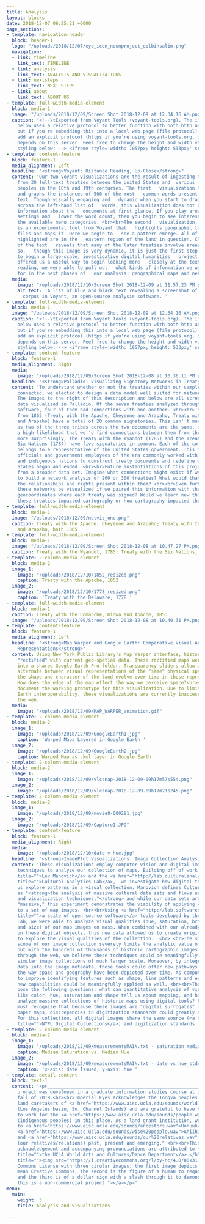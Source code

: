 ```yaml
---
title: Analysis
layout: blocks
date: 2018-12-07 06:25:21 +0000
page_sections:
- template: navigation-header
  block: header-1
  logo: "/uploads/2018/12/07/eye_icon_nounproject_qolbinsalim.png"
  navigation:
  - link: timeline
    link_text: TIMELINE
  - link: analysis
    link_text: ANALYSIS AND VISUALIZATIONS
  - link: nextsteps
    link_text: NEXT STEPS
  - link: about
    link_text: ABOUT US
- template: full-width-media-element
  block: media-1
  image: "/uploads/2018/12/09/Screen Shot 2018-12-09 at 12.34.16 AM.png"
  caption: "<!--\tExported from Voyant Tools (voyant-tools.org). The iframe src attribute
    below uses a relative protocol to better function with both http and https sites,
    but if you're embedding this into a local web page (file protocol) you should
    add an explicit protocol (https if you're using voyant-tools.org, otherwise it
    depends on this server. Feel free to change the height and width values or other
    styling below: --> <iframe style='width: 1057px; height: 533px;' src='//voyant-tools.org/tool/Loom/?corpus=df672285c836b1fef0d52e3eec1beb01'></iframe>"
- template: content-feature
  block: feature-1
  media_alignment: Left
  headline: "<strong>Voyant: Distance Reading, Up-Close</strong>"
  content: 'Our two Voyant visualizations are the result of ingesting the  .txt  files
    from 30 full-text treaties between the United States and  various  indigenous
    peoples in the 18th and 19th centuries. The first   visualization is called Loom
    and graphs the instances of 500 of the most   common words present across the
    text. Though visually engaging and   dynamic when you start to drag your cursor
    across the left-hand list of   words, this visualization does not provide enough
    information about the   documents at first glance. If you play around with the
    settings and   lower the word count, then you begin to see interesting word occurrences   throughout
    the available menu categories. <br><br>The second   visualization, Dreamscape,
    is an experimental tool from Voyant that   highlights geographic text in your
    files and maps it. Here we begin to   see a pattern emerge. All of the locations
    highlighted are in the   eastern region of the land in question. Closer reading
    of the text   reveals that many of the later treaties involve areas further west
    so,   though this image is very dynamic, it is just the first step of many   necessary
    to begin a large-scale, investigative digital humanities   project.<br><br>Voyant
    offered us a useful way to begin looking more   closely at the text. Through distance
    reading, we were able to pull out   what kinds of information we wanted to look
    for in the next phases of   our analysis: geographical maps and network analysis. '
  media:
    image: "/uploads/2018/12/10/Screen Shot 2018-12-09 at 11.57.23 PM.png"
    alt_text: 'A list of blue and black text revealing a screenshot of our textual
      corpus in Voyant, an open-source analysis software. '
- template: full-width-media-element
  block: media-1
  image: "/uploads/2018/12/09/Screen Shot 2018-12-09 at 12.34.16 AM.png"
  caption: "<!--\tExported from Voyant Tools (voyant-tools.org). The iframe src attribute
    below uses a relative protocol to better function with both http and https sites,
    but if you're embedding this into a local web page (file protocol) you should
    add an explicit protocol (https if you're using voyant-tools.org, otherwise it
    depends on this server. Feel free to change the height and width values or other
    styling below: --> <iframe style='width: 1057px; height: 533px;' src='//voyant-tools.org/tool/DreamScape/?corpus=df672285c836b1fef0d52e3eec1beb01'></iframe>"
- template: content-feature
  block: feature-1
  media_alignment: Right
  media:
    image: "/uploads/2018/12/09/Screen Shot 2018-12-08 at 10.36.11 PM.png"
  headline: "<strong>Palladio: Visualizing Signatory Networks in Treaty Text</strong>"
  content: 'To understand whether or not the treaties within our sample data set were
    connected, we elected to design a data model well suited for network visualization.
    The images to the right of this description and below are all screenshots of our
    data visualized in Palladio. Of the seven treaties analyzed through this web-based
    software, four of them had connections with one another. <br><br>The two treaties
    from 1865 (Treaty with the Apache, Cheyenne and Arapaho, Treaty with the Cheyenne
    and Arapaho) have a total of 20 common signatories. This isn''t much of a surprise
    as two of the three tribes across the two documents are the same, so there was
    a high-likelihood that we''d find connections between them from the outset. Somewhat
    more surprisingly, the Treaty with the Wyandot (1785) and the Treaty with the
    Six Nations (1784) have five signatories in common. Each of the common signatories
    belongs to a representative of the United States government. This means that elected
    officials and government employees of the era commonly worked with multiple tribes
    and indigenous nations to construct treaty documents and redefine where the United
    States began and ended. <br><br>Future instantiations of this project would benefit
    from a broader data set. Imagine what connections might exist if we were able
    to build a network analysis of 200 or 300 treaties? What would that reveal about
    the relationships and rights present within them? <br><br>Even further, how could
    these networks be visualized if we paired this information with the accompanying
    geocoordinates where each treaty was signed? Would we learn new things about how
    these treaties impacted cartography or how cartography impacted the treaties? '
- template: full-width-media-element
  block: media-1
  image: "/uploads/2018/12/09/netviz_one.png"
  caption: Treaty with the Apache, Cheyenne and Arapaho; Treaty with the Cheyenne
    and Arapaho, both 1865
- template: full-width-media-element
  block: media-1
  image: "/uploads/2018/12/09/Screen Shot 2018-12-08 at 10.47.27 PM.png"
  caption: Treaty with the Wyandot, 1785; Treaty with the Six Nations, 1784
- template: 2-column-media-element
  block: media-2
  image_1:
    image: "/uploads/2018/12/10/1852_resized.png"
    caption: Treaty with the Apache, 1852
  image_2:
    image: "/uploads/2018/12/10/1778_resized.png"
    caption: 'Treaty with the Delaware, 1778 '
- template: full-width-media-element
  block: media-1
  caption: Treaty with the Comanche, Kiowa and Apache, 1853
  image: "/uploads/2018/12/09/Screen Shot 2018-12-08 at 10.40.31 PM.png"
- template: content-feature
  block: feature-1
  media_alignment: Left
  headline: "<strong>Map Warper and Google Earth: Comparative Visual Analysis of Geographic
    Representations</strong>"
  content: Using New York Public Library's Map Warper interface, historic maps were
    "rectified" with current geo-spatial data. These rectified maps were then exported
    into a shared Google Earth Pro folder. Transparency sliders allow users to seamlessly
    alternate between visual representations of the "same" physical space. How did
    the shape and character of the land evolve over time in these representations?
    How does the edge of the map effect the way we perceive space?<br><br>These images
    document the working prototype for this visualization. Due to limitations in Google
    Earth interoperability, these visualizations are currently inaccessible through
    the web.
  media:
    image: "/uploads/2018/12/09/MAP_WARPER_animation.gif"
- template: 2-column-media-element
  block: media-2
  image_1:
    image: "/uploads/2018/12/09/GoogleEarth1.jpg"
    caption: 'Warped Maps Layered in Google Earth '
  image_2:
    image: "/uploads/2018/12/09/GoogleEarth2.jpg"
    caption: Warped Map as .kml layer in Google Earth
- template: 2-column-media-element
  block: media-2
  image_1:
    image: "/uploads/2018/12/09/vlcsnap-2018-12-09-09h17m57s554.png"
  image_2:
    image: "/uploads/2018/12/09/vlcsnap-2018-12-09-09h17m21s245.png"
- template: 2-column-media-element
  block: media-2
  image_1:
    image: "/uploads/2018/12/09/movie8-000281.jpg"
  image_2:
    image: "/uploads/2018/12/09/Capture1.JPG"
- template: content-feature
  block: feature-1
  media_alignment: Right
  media:
    image: "/uploads/2018/12/10/date v hue.jpg"
  headline: "<strong>ImagePlot Visualizations: Image Collection Analysis</strong>"
  content: 'These visualizations employ computer vision and digital image analysis
    techniques to analyze our collection of maps. Building off of work by <a href="http://lab.softwarestudies.com/p/overview-slides-and-video-articles-why.html#1"
    title="">Lev Manovich</a> and the <a href="http://lab.culturalanalytics.info/p/projects.html"
    title="">Cultural Analytics Lab</a>,  we investigate how digital tools may help
    us explore patterns in a visual collection. Manovich defines Cultural Analytics
    as "<strong>the analysis of massive cultural data sets and flows using computational
    and visualization techniques,"</strong> and while our data sets are not quite
    "massive," this experiment demonstrates the viability of applying visual analysis
    to a set of map images. <br><br>Using <a href="http://lab.softwarestudies.com/p/software-for-digital-humanities.html"
    title="">a suite of open source software</a> tools developed by the Cultural Analytics
    Lab, we were able to analyze visual qualities (hue, saturation, brightness, shape,
    and size) of our map images en mass. When combined with our already rich metadata
    on these digital objects, this new data allowed us to create original visualizations
    to explore the visual qualities of the collection.  <br> <br>The small size and
    scope of our image collection severely limits the analytic value of these tools,
    but with the hundreds of thousands of historic cartographic images freely available
    through the web, we believe these techniques could be meaningfully applied to
    similar image collections of much larger scale. Moreover, by integrating geolocation
    data into the image metadata, these tools could offer new pathways into understanding
    the way space and geography have been depicted over time. As computer vision continues
    to improve identifying features such as shape, line patterns and even text, these
    new capabilities could be meaningfully applied as well. <br><br>These visualizations
    pose the following questions: what can quantitative analysis of visual qualities
    like color, hue, saturation and shape tell us about mapping, and how can we meaningfully
    analyze massive collections of historic maps using digital tools? Finally, we
    must recognize that because these images are "digital surrogates" of the original
    paper maps, discrepancies in digitization standards could greatly effect results.
    For this collection, all digital images share the same source (<a href="https://digitalcollections.nypl.org/"
    title="">NYPL Digital Collections</a>) and digitization standards.  '
- template: 2-column-media-element
  block: media-2
  image_1:
    image: "/uploads/2018/12/09/measurementsMAIN.txt - saturation_median vs hue_median.jpg"
    caption: Median Saturation vs. Median Hue
  image_2:
    image: "/uploads/2018/12/09/measurementsMAIN.txt - date vs hue_stdev.jpg"
    caption: 'x-axis: date Issued; y-axis: hue '
- template: detail-content
  block: text-1
  content: '<p>____________________________________________________________________</p><h5>This
    project was developed in a graduate information studies course at UCLA in the
    fall of 2018.<br><br>Imperial Eyes acknowledges the Tongva peoples as the traditional
    land caretakers of <a href="https://www.aisc.ucla.edu/sounds/world.wav">Tovaangar</a>
    (Los Angeles basin, So. Channel Islands) and are grateful to have the opportunity
    to work for the <a href="https://www.aisc.ucla.edu/sounds/people.wav">taraaxatom</a>
    (indigenous peoples) in this place. As a land grant institution, we pay our respects
    to <a href="https://www.aisc.ucla.edu/sounds/ancestors.wav">Honuukvetam</a> (Ancestors),
    <a href="https://www.aisc.ucla.edu/sounds/wise%20people.wav">Ahiihirom </a>(Elders),
    and <a href="https://www.aisc.ucla.edu/sounds/our%20relatives.wav">eyoohiinkem</a>
    (our relatives/relations) past, present and emerging." <br><br>This territory
    acknowledgement and accompanying pronunciations are attributed to <a href="https://www.wacd.ucla.edu/"
    title="">the UCLA World Arts and Cultures/Dance Department</a>.</h5><p><a href="https://creativecommons.org/licenses/by-nc/4.0/"
    title=""><img src="https://i.creativecommons.org/l/by-nc/4.0/88x31.png" alt="Creative
    Commons License with three cirular images: the first image depicts two c''s to
    mean Creative Commons, the second is the figure of a human to request attribution,
    and the third is of a dollar sign with a slash through it to demonstrate that
    this is a non-commercial project."></a></p>'
menu:
  main:
    weight: 3
    title: Analysis and Visualizations

---
```

